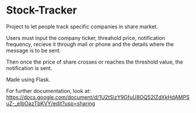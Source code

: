# Stock-Tracker

Project to let people track specific companies in share market.

Users must input the company ticker, threahold price, notification frequency, recieve it through mail or phone and the details where the message is to be sent. 

Then once the price of share crosses or reaches the threshold value, the notification is sent.

Made using Flask.

For further documentation, look at: https://docs.google.com/document/d/1U2tSizY9GfuU8OQ52lZdXkHdAMPSuZ-_eIbOazTbKVY/edit?usp=sharing
